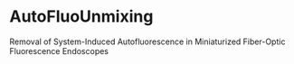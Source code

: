# AutoFluoUnmixing
Removal of System-Induced Autofluorescence in Miniaturized Fiber-Optic Fluorescence Endoscopes
